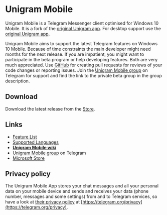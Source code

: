 # Unigram Mobile

Unigram Mobile is a Telegram Messenger client optimised for Windows 10 Mobile. It is a fork of the [original Unigram app](https://github.com/UnigramDev/Unigram). For desktop support use the [original Unigram app](https://unigramdev.github.io/).

Unigram Mobile aims to support the latest Telegram features on Windows 10 Mobile. Because of time constraints the main developer might need months for the next release. If you are impatient, you might want to participate in the beta program or help developing features. Both are very much appreciated. Use [GitHub](https://github.com/hihain/UnigramMobile) for creating pull requests for reviews of your code changes or reporting issues. Join the [Unigram Mobile group](https://t.me/UnigramMobile) on Telegram for support and find the link to the private beta group in the group description.

## Download
Download the latest release from the [Store](https://www.microsoft.com/store/apps/9NSD4T15QLFX).

## Links
* [Feature List](https://github.com/hihain/UnigramMobile#features)
* [Supported Languages](https://github.com/hihain/UnigramMobile#supported-languages)
* [**Unigram Mobile wiki**](https://github.com/hihain/UnigramMobile/wiki)
* [Unigram Mobile group](https://t.me/UnigramMobile) on Telegram
* [Microsoft Store](https://www.microsoft.com/store/apps/9NSD4T15QLFX)

## Privacy policy
The Unigram Mobile App stores your chat messages and all your personal data on your mobile device and sends and receives your data (phone number, messages and some settings) from and to Telegram services, so have a look at [their privacy policy](https://telegram.org/privacy) at [https://telegram.org/privacy](https://telegram.org/privacy).
